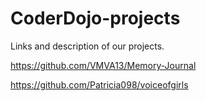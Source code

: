 # CoderDojo-projects
Links and description of our projects.

https://github.com/VMVA13/Memory-Journal

https://github.com/Patricia098/voiceofgirls
